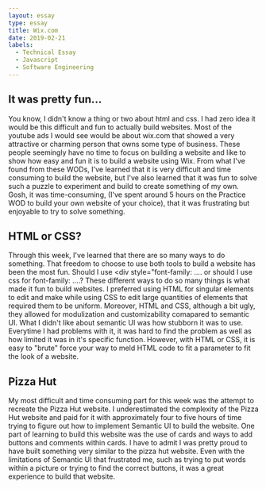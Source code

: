 ```yaml
---
layout: essay
type: essay
title: Wix.com
date: 2019-02-21
labels:
  - Technical Essay
  - Javascript
  - Software Engineering
---
```


## It was pretty fun...
You know, I didn't know a thing or two about html and css. I had zero idea it would be this difficult and fun to actually build websites. Most of the youtube ads I would see would be about wix.com that showed a very attractive or charming person that owns some type of business. These people seemingly have no time to focus on building a website and like to show how easy and fun it is to build a website using Wix. From what I've found from these WODs, I've learned that it is very difficult and time consuming to build the website, but I've also learned that it was fun to solve such a puzzle to experiment and build to create something of my own. Gosh, it was time-consuming, (I've spent around 5 hours on the Practice WOD to build your own website of your choice), that it was frustrating but enjoyable to try to solve something.

## HTML or CSS?

Through this week, I've learned that there are so many ways to do something. That freedom to choose to use both tools to build a website has been the most fun. Should I use <div style="font-family: .... or should I use css for font-family: ....? These different ways to do so many things is what made it fun to build websites. I preferred using HTML for singular elements to edit and make while using CSS to edit large quantities of elements that required them to be uniform. Moreover, HTML and CSS, although a bit ugly, they allowed for modulization and customizability comapared to semantic UI. What I didn't like about semantic UI was how stubborn it was to use. Everytime I had problems with it, it was hard to find the problem as well as how limited it was in it's specific function. However, with HTML or CSS, it is easy to "brute" force your way to meld HTML code to fit a parameter to fit the look of a website.

## Pizza Hut

My most difficult and time consuming part for this week was the attempt to recreate the Pizza Hut website. I underestimated the complexity of the Pizza Hut website and paid for it with approximately four to five hours of time trying to figure out how to implement Semantic UI to build the website. One part of learning to build this website was the use of cards and ways to add buttons and comments within cards. I have to admit I was pretty proud to have built something very similar to the pizza hut website. Even with the limitations of Semantic UI that frustrated me, such as trying to put words within a picture or trying to find the correct buttons, it was a great experience to build that website. 
